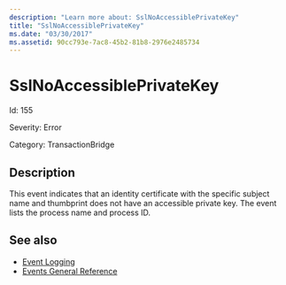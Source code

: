 ```yaml
---
description: "Learn more about: SslNoAccessiblePrivateKey"
title: "SslNoAccessiblePrivateKey"
ms.date: "03/30/2017"
ms.assetid: 90cc793e-7ac8-45b2-81b8-2976e2485734
---
```

# SslNoAccessiblePrivateKey

Id: 155  
  
 Severity: Error  
  
 Category: TransactionBridge  
  
## Description  

 This event indicates that an identity certificate with the specific subject name and thumbprint does not have an accessible private key. The event lists the process name and process ID.  
  
## See also

- [Event Logging](index.md)
- [Events General Reference](events-general-reference.md)
